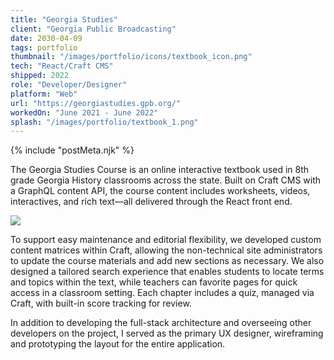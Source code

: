 ```yaml
---
title: "Georgia Studies"
client: "Georgia Public Broadcasting"
date: 2030-04-09
tags: portfolio
thumbnail: "/images/portfolio/icons/textbook_icon.png"
tech: "React/Craft CMS"
shipped: 2022
role: "Developer/Designer"
platform: "Web"
url: "https://georgiastudies.gpb.org/"
workedOn: "June 2021 - June 2022"
splash: "/images/portfolio/textbook_1.png"
---
```


{% include "postMeta.njk" %}

The Georgia Studies Course is an online interactive textbook used in 8th grade Georgia History classrooms across the state. Built on Craft CMS with a GraphQL content API, the course content includes worksheets, videos, interactives, and rich text—all delivered through the React front end.

<img class="portfolio-img" src="/images/portfolio/textbook_2.png" />

To support easy maintenance and editorial flexibility, we developed custom content matrices within Craft, allowing the non-technical site administrators to update the course materials and add new sections as necessary. We also designed a tailored search experience that enables students to locate terms and topics within the text, while teachers can favorite pages for quick access in a classroom setting. Each chapter includes a quiz, managed via Craft, with built-in score tracking for review.

In addition to developing the full-stack architecture and overseeing other developers on the project, I served as the primary UX designer, wireframing and prototyping the layout for the entire application.
